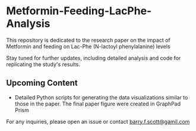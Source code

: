 # Metformin-Feeding-LacPhe-Analysis

This repository is dedicated to the research paper on the impact of Metformin and feeding on Lac-Phe (N-lactoyl phenylalanine) levels 

Stay tuned for further updates, including detailed analysis and code for replicating the study's results.

## Upcoming Content

- Detailed Python scripts for generating the data visualizations similar to those in the paper. The final paper figure were created in GraphPad Prism


For any inquiries, please open an issue or contact barry.f.scott@gamil.com 
